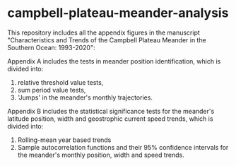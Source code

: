 # campbell-plateau-meander-analysis

This repository includes all the appendix figures in the manuscript "Characteristics and Trends of the Campbell Plateau Meander in the Southern Ocean: 1993-2020":

Appendix A includes the tests in meander position identification, which is divided into:
1. relative threshold value tests,
2. sum period value tests,
3. 'Jumps' in the meander's monthly trajectories.

Appendix B includes the statistical significance tests for the meander's latitude position, width and geostrophic current speed trends, which is divided into:
1. Rolling-mean year based trends
2. Sample autocorrelation functions and their 95% confidence intervals for the meander's monthly position, width and speed trends.
